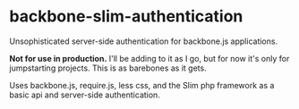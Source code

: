 backbone-slim-authentication
============================

Unsophisticated server-side authentication for backbone.js applications.

__Not for use in production.__ I'll be adding to it as I go, but for now it's only for jumpstarting projects. This is as barebones as it gets.

Uses backbone.js, require.js, less css, and the Slim php framework as a basic api and server-side authentication.



